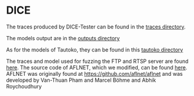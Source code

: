 # DICE


The traces produced by DICE-Tester can be found in the [traces directory](https://github.com/kanghj/DICE/tree/master/traces).

The models output are in the [outputs directory](https://github.com/kanghj/DICE/tree/master/outputs)

As for the models of Tautoko, they can be found in this [tautoko directory](https://github.com/kanghj/DICE/tree/master/tautoko)

The traces and model used for fuzzing the FTP and RTSP server are found [here](https://github.com/kanghj/DICE/tree/master/server_fuzzing/server_fuzzing).
The source code of AFLNET, which we modified, can be found [here](https://github.com/kanghj/DICE/dice-aflnet).
AFLNET was originally found at https://github.com/aflnet/aflnet and was developed by Van-Thuan Pham and Marcel Böhme and Abhik Roychoudhury
